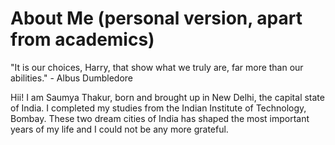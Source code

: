 # About Me (personal version, apart from academics)

"It is our choices, Harry, that show what we truly are, far more than our abilities." - Albus Dumbledore

Hii! I am Saumya Thakur, born and brought up in New Delhi, the capital state of India. I completed my studies from the Indian Institute of Technology, Bombay. These two dream cities of India has shaped the most important years of my life and I could not be any more grateful. 



